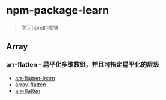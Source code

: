 # npm-package-learn
> 学习npm的模块
## Array
### arr-flatten - 扁平化多维数组，并且可指定扁平化的层级
 - [arr-flatten-learn](https://github.com/WYseven/npm-package-learn/tree/master/arr-flatten-learn) 
 - [array-flatten](https://github.com/blakeembrey/array-flatten)
 - [arr-flatten](https://github.com/jonschlinkert/arr-flatten)
